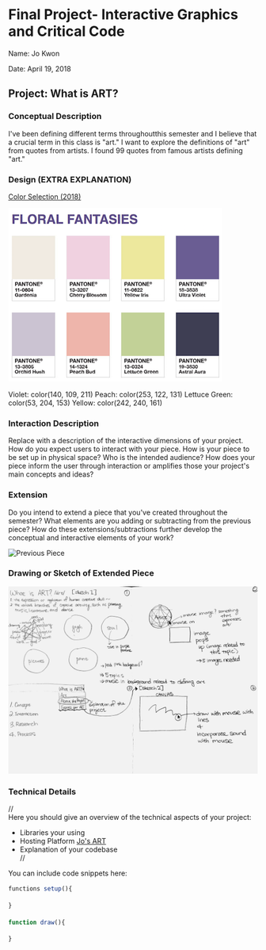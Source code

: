 # Final Project- Interactive Graphics and Critical Code

Name:  Jo Kwon 

Date: April 19, 2018

## Project: What is ART? 

### Conceptual Description

I've been defining different terms throughoutthis semester and I believe that a crucial term in this class is "art." I want to explore the definitions of "art" from quotes from artists. I found 99 quotes from famous artists defining "art."  

### Design (EXTRA EXPLANATION)
[Color Selection (2018)](https://www.pantone.com/color-of-the-year-2018-tools-for-designers) 

![PANTONE](/images/color2018.png)

Violet: color(140, 109, 211)
Peach: color(253, 122, 131)
Lettuce Green: color(53, 204, 153)
Yellow: color(242, 240, 161)

### Interaction Description

Replace with a description of the interactive dimensions of your project.  How do you expect users to interact with your piece. How is your piece to be set up in physical space? Who is the intended audience? How does your piece inform the user through interaction or amplifies those your project's main concepts and ideas?

### Extension 

Do you intend to extend a piece that you've created throughout the semester? What elements are you adding or subtracting from the previous piece? How do these extensions/subtractions further develop the conceptual and interactive elements of your work?

![Previous Piece](/images/AIinFlims.PNG)

### Drawing or Sketch of Extended Piece

![Sketch of Extended Piece](/images/finalproject_storyboard.jpg)

### Technical Details
//   
Here you should give an overview of the technical aspects of your project:
* Libraries your using
* Hosting Platform
[Jo's ART](https://kwonjo.github.io/visualization_interactivegraphics/sketch6.html)
* Explanation of your codebase  
//

You can include code snippets here:

```js
functions setup(){

}

function draw(){

}
```
